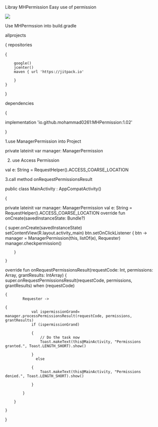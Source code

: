 Libray MHPermission Easy use of permission

[![](https://jitpack.io/v/io.github.mohammad0261/MHPermission.svg)](https://jitpack.io/#io.github.mohammad0261/MHPermission)

Use MHPermssion into build.gradle

allprojects

{
    repositories 
    
{

        google()
        jcenter()
        maven { url 'https://jitpack.io'
        
        }
    }
}

dependencies

{

implementation 'io.github.mohammad0261:MHPermission:1.02'

}


1.use ManagerPermission into Project

private lateinit var manager: ManagerPermission

2. use Access Permission

 val e: String = RequestHelper().ACCESS_COARSE_LOCATION
 
3.call method onRequestPermissionsResult



public class MainActivity : AppCompatActivity()

{

 private lateinit var manager: ManagerPermission
 val e: String = RequestHelper().ACCESS_COARSE_LOCATION
override fun onCreate(savedInstanceState: Bundle?)

{
        super.onCreate(savedInstanceState)
        setContentView(R.layout.activity_main)
        btn.setOnClickListener { btn ->
            manager = ManagerPermission(this, listOf(e), Requester)
            manager.checkpermission()
            
        }
        
    }

override fun onRequestPermissionsResult(requestCode: Int, permissions: Array<String>, grantResults: IntArray) {
        super.onRequestPermissionsResult(requestCode, permissions, grantResults)
        when (requestCode) 
    
    {
            Requester ->
            
    {
                val ispermissionGrand= manager.processPermissionsResult(requestCode, permissions, grantResults)
                if (ispermissionGrand)
                
                {
                    // Do the task now
                    Toast.makeText(this@MainActivity, "Permissions granted.", Toast.LENGTH_SHORT).show()
                    
                }
                  else
    
                {
                    Toast.makeText(this@MainActivity, "Permissions denied.", Toast.LENGTH_SHORT).show()
                    
                }
                
            }
            
        }
        
    }
    
}
